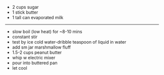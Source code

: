 - 2 cups sugar
- 1 stick butter
- 1 tall can evaporated milk

---

- slow boil (low heat) for ~8-10 mins
- constant stir
- test by ice cold water-dribble teaspoon of liquid in water
- add sm jar marshmallow fluff
- 1.5-2 cups peanut butter
- whip w electric mixer
- pour into buttered pan
- let cool